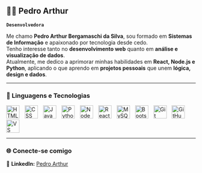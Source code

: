 ## 👨‍💻 Pedro Arthur

**`Desenvolvedora`**

Me chamo **Pedro Arthur Bergamaschi da Silva**, sou formado em **Sistemas de Informação** e apaixonado por tecnologia desde cedo.  
Tenho interesse tanto no **desenvolvimento web** quanto em **análise e visualização de dados**.  
Atualmente, me dedico a aprimorar minhas habilidades em **React, Node.js e Python**, aplicando o que aprendo em **projetos pessoais** que unem **lógica, design e dados**.

---

### 🚀 Linguagens e Tecnologias

<p align="left">
  <img alt="HTML" title="HTML" width="35px" style="padding-right:10px;" src="https://cdn.jsdelivr.net/gh/devicons/devicon/icons/html5/html5-original.svg"/>
  <img alt="CSS" title="CSS" width="35px" style="padding-right:10px;" src="https://cdn.jsdelivr.net/gh/devicons/devicon/icons/css3/css3-original.svg"/>
  <img alt="JavaScript" title="JavaScript" width="35px" style="padding-right:10px;" src="https://cdn.jsdelivr.net/gh/devicons/devicon/icons/javascript/javascript-original.svg"/>
  <img alt="Python" title="Python" width="35px" style="padding-right:10px;" src="https://cdn.jsdelivr.net/gh/devicons/devicon/icons/python/python-original.svg"/>
  <img alt="NodeJS" title="NodeJS" width="35px" style="padding-right:10px;" src="https://cdn.jsdelivr.net/gh/devicons/devicon/icons/nodejs/nodejs-original.svg"/>
  <img alt="React" title="React" width="35px" style="padding-right:10px;" src="https://cdn.jsdelivr.net/gh/devicons/devicon/icons/react/react-original.svg"/>
  <img alt="MySQL" title="MySQL" width="35px" style="padding-right:10px;" src="https://cdn.jsdelivr.net/gh/devicons/devicon/icons/mysql/mysql-original.svg"/>
  <img alt="Bootstrap" title="Bootstrap" width="35px" style="padding-right:10px;" src="https://cdn.jsdelivr.net/gh/devicons/devicon/icons/bootstrap/bootstrap-original.svg"/>
  <img alt="Git" title="Git" width="35px" style="padding-right:10px;" src="https://cdn.jsdelivr.net/gh/devicons/devicon/icons/git/git-original.svg"/>
  <img alt="GitHub" title="GitHub" width="35px" style="padding-right:10px;" src="https://cdn.jsdelivr.net/gh/devicons/devicon/icons/github/github-original.svg"/>
  <img alt="VS Code" title="VS Code" width="35px" style="padding-right:10px;" src="https://cdn.jsdelivr.net/gh/devicons/devicon/icons/vscode/vscode-original.svg"/>
</p>

---

### 🌐 Conecte-se comigo

📎 **LinkedIn:** [Pedro Arthur](https://www.linkedin.com/in/pedroarthurbds)  


